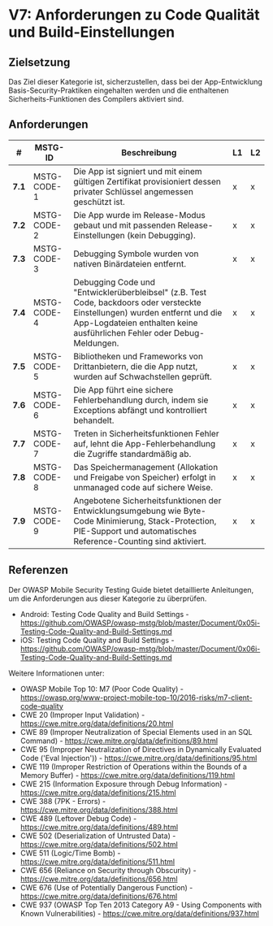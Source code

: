# V7: Anforderungen zu Code Qualität und Build-Einstellungen

## Zielsetzung

Das Ziel dieser Kategorie ist, sicherzustellen, dass bei der App-Entwicklung Basis-Security-Praktiken eingehalten werden und die enthaltenen Sicherheits-Funktionen des Compilers aktiviert sind.

## Anforderungen

| # | MSTG-ID | Beschreibung | L1 | L2 |
| -- | ---------- | ---------------------- | - | - |
| **7.1** | MSTG-CODE-1 | Die App ist signiert und mit einem gültigen Zertifikat provisioniert dessen privater Schlüssel angemessen geschützt ist. | x | x |
| **7.2** | MSTG-CODE-2 | Die App wurde im Release-Modus gebaut und mit passenden Release-Einstellungen (kein Debugging). | x | x |
| **7.3** | MSTG-CODE-3 | Debugging Symbole wurden von nativen Binärdateien entfernt. | x | x |
| **7.4** | MSTG-CODE-4 | Debugging Code und "Entwicklerüberbleibsel" (z.B. Test Code, backdoors oder versteckte Einstellungen) wurden entfernt und die App-Logdateien enthalten keine ausführlichen Fehler oder Debug-Meldungen. | x | x |
| **7.5** | MSTG-CODE-5 | Bibliotheken und Frameworks von Drittanbietern, die die App nutzt, wurden auf Schwachstellen geprüft. | x | x |
| **7.6** | MSTG-CODE-6 | Die App führt eine sichere Fehlerbehandlung durch, indem sie Exceptions abfängt und kontrolliert behandelt. | x | x |
| **7.7** | MSTG-CODE-7 | Treten in Sicherheitsfunktionen Fehler auf, lehnt die App-Fehlerbehandlung die Zugriffe standardmäßig ab. | x | x |
| **7.8** | MSTG-CODE-8 | Das Speichermanagement (Allokation und Freigabe von Speicher) erfolgt in unmanaged code auf sichere Weise. | x | x |
| **7.9** | MSTG-CODE-9 | Angebotene Sicherheitsfunktionen der Entwicklungsumgebung wie Byte-Code Minimierung, Stack-Protection, PIE-Support und automatisches Reference-Counting sind aktiviert. | x | x |

## Referenzen

Der OWASP Mobile Security Testing Guide bietet detaillierte Anleitungen, um die Anforderungen aus dieser Kategorie zu überprüfen.

- Android: Testing Code Quality and Build Settings - <https://github.com/OWASP/owasp-mstg/blob/master/Document/0x05i-Testing-Code-Quality-and-Build-Settings.md>
- iOS: Testing Code Quality and Build Settings - <https://github.com/OWASP/owasp-mstg/blob/master/Document/0x06i-Testing-Code-Quality-and-Build-Settings.md>

Weitere Informationen unter:

- OWASP Mobile Top 10: M7 (Poor Code Quality) - <https://owasp.org/www-project-mobile-top-10/2016-risks/m7-client-code-quality>
- CWE 20 (Improper Input Validation) - <https://cwe.mitre.org/data/definitions/20.html>
- CWE 89 (Improper Neutralization of Special Elements used in an SQL Command) - <https://cwe.mitre.org/data/definitions/89.html>
- CWE 95 (Improper Neutralization of Directives in Dynamically Evaluated Code ('Eval Injection')) - <https://cwe.mitre.org/data/definitions/95.html>
- CWE 119 (Improper Restriction of Operations within the Bounds of a Memory Buffer) - <https://cwe.mitre.org/data/definitions/119.html>
- CWE 215 (Information Exposure through Debug Information) - <https://cwe.mitre.org/data/definitions/215.html>
- CWE 388 (7PK - Errors) - <https://cwe.mitre.org/data/definitions/388.html>
- CWE 489 (Leftover Debug Code) - <https://cwe.mitre.org/data/definitions/489.html>
- CWE 502 (Deserialization of Untrusted Data) - <https://cwe.mitre.org/data/definitions/502.html>
- CWE 511 (Logic/Time Bomb) - <https://cwe.mitre.org/data/definitions/511.html>
- CWE 656 (Reliance on Security through Obscurity) - <https://cwe.mitre.org/data/definitions/656.html>
- CWE 676 (Use of Potentially Dangerous Function)  - <https://cwe.mitre.org/data/definitions/676.html>
- CWE 937 (OWASP Top Ten 2013 Category A9 - Using Components with Known Vulnerabilities) - <https://cwe.mitre.org/data/definitions/937.html>
